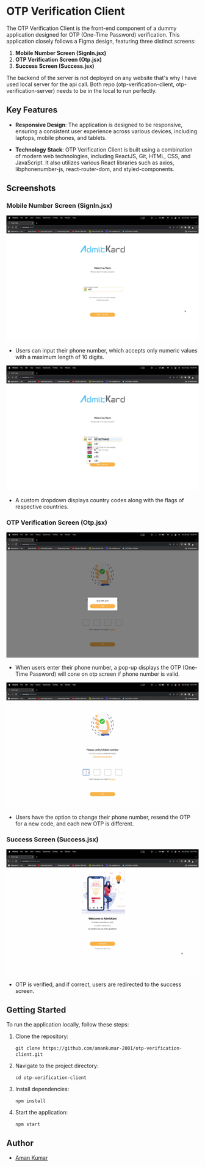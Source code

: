 # OTP Verification Client

The OTP Verification Client is the front-end component of a dummy application designed for OTP (One-Time Password) verification. This application closely follows a Figma design, featuring three distinct screens:

1. **Mobile Number Screen (SignIn.jsx)**
2. **OTP Verification Screen (Otp.jsx)**
3. **Success Screen (Success.jsx)**

The backend of the server is not deployed on any website that's why I have used local server for the api call. Both repo (otp-verification-client, otp-verification-server) needs to be in the local to run perfectly.

## Key Features

- **Responsive Design**: The application is designed to be responsive, ensuring a consistent user experience across various devices, including laptops, mobile phones, and tablets.

- **Technology Stack**: OTP Verification Client is built using a combination of modern web technologies, including ReactJS, Git, HTML, CSS, and JavaScript. It also utilizes various React libraries such as axios, libphonenumber-js, react-router-dom, and styled-components.

## Screenshots

### Mobile Number Screen (SignIn.jsx)

![OTP Verification Client](ss/ss1.jpg)

- Users can input their phone number, which accepts only numeric values with a maximum length of 10 digits.

![Custom Dropdown](ss/ss2.jpg)

- A custom dropdown displays country codes along with the flags of respective countries.

### OTP Verification Screen (Otp.jsx)

![Resend OTP](ss/ss3.jpg)

- When users enter their phone number, a pop-up displays the OTP (One-Time Password) will cone on otp screen if phone number is valid.

![OTP screen](ss/ss4.jpg)
- Users have the option to change their phone number, resend the OTP for a new code, and each new OTP is different.

### Success Screen (Success.jsx)

![OTP Verification Screen](ss/ss5.jpg)
- OTP is verified, and if correct, users are redirected to the success screen.

## Getting Started

To run the application locally, follow these steps:

1. Clone the repository:
   ```shell
   git clone https://github.com/amankumar-2001/otp-verification-client.git
   ```

2. Navigate to the project directory:
   ```shell
   cd otp-verification-client
   ```

3. Install dependencies:
   ```shell
   npm install
   ```

4. Start the application:
   ```shell
   npm start
   ```

## Author

- [Aman Kumar](https://www.github.com/amankumar-2001)
